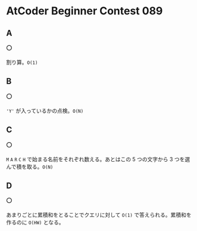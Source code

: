 # AtCoder Beginner Contest 089

## A

:o:

割り算。`O(1)`

## B

:o:

`'Y'` が入っているかの点検。`O(N)`

## C

:o:

`M` `A` `R` `C` `H` で始まる名前をそれぞれ数える。あとはこの 5 つの文字から 3 つを選んで積を取る。`O(N)`

## D

:o:

あまりごとに累積和をとることでクエリに対して `O(1)` で答えられる。累積和を作るのに `O(HW)` となる。
